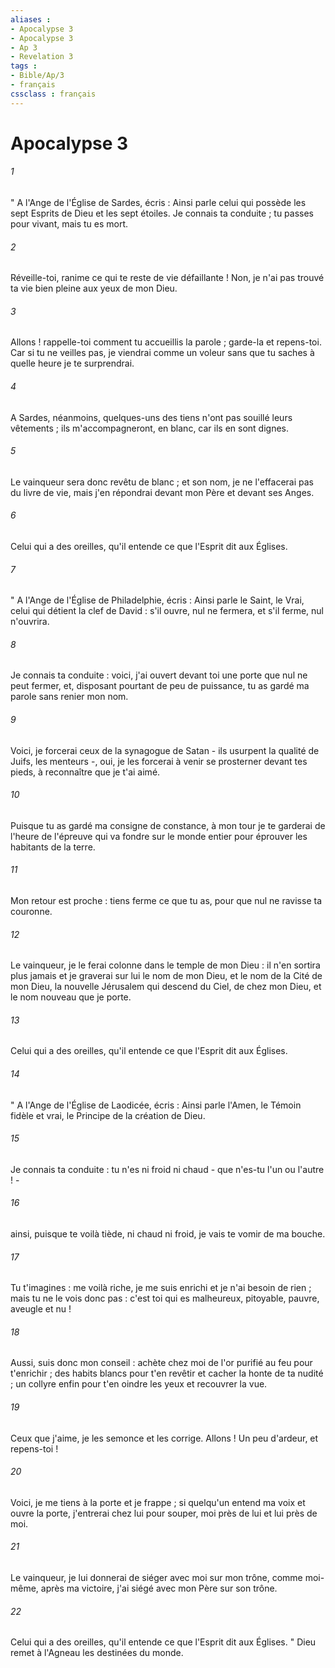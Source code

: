 ```yaml
---
aliases : 
- Apocalypse 3
- Apocalypse 3
- Ap 3
- Revelation 3
tags : 
- Bible/Ap/3
- français
cssclass : français
---
```


# Apocalypse 3

###### 1
" A l'Ange de l'Église de Sardes, écris : Ainsi parle celui qui possède les sept Esprits de Dieu et les sept étoiles. Je connais ta conduite ; tu passes pour vivant, mais tu es mort. 
###### 2
Réveille-toi, ranime ce qui te reste de vie défaillante ! Non, je n'ai pas trouvé ta vie bien pleine aux yeux de mon Dieu. 
###### 3
Allons ! rappelle-toi comment tu accueillis la parole ; garde-la et repens-toi. Car si tu ne veilles pas, je viendrai comme un voleur sans que tu saches à quelle heure je te surprendrai. 
###### 4
A Sardes, néanmoins, quelques-uns des tiens n'ont pas souillé leurs vêtements ; ils m'accompagneront, en blanc, car ils en sont dignes. 
###### 5
Le vainqueur sera donc revêtu de blanc ; et son nom, je ne l'effacerai pas du livre de vie, mais j'en répondrai devant mon Père et devant ses Anges. 
###### 6
Celui qui a des oreilles, qu'il entende ce que l'Esprit dit aux Églises. 
###### 7
" A l'Ange de l'Église de Philadelphie, écris : Ainsi parle le Saint, le Vrai, celui qui détient la clef de David : s'il ouvre, nul ne fermera, et s'il ferme, nul n'ouvrira. 
###### 8
Je connais ta conduite : voici, j'ai ouvert devant toi une porte que nul ne peut fermer, et, disposant pourtant de peu de puissance, tu as gardé ma parole sans renier mon nom. 
###### 9
Voici, je forcerai ceux de la synagogue de Satan - ils usurpent la qualité de Juifs, les menteurs -, oui, je les forcerai à venir se prosterner devant tes pieds, à reconnaître que je t'ai aimé. 
###### 10
Puisque tu as gardé ma consigne de constance, à mon tour je te garderai de l'heure de l'épreuve qui va fondre sur le monde entier pour éprouver les habitants de la terre. 
###### 11
Mon retour est proche : tiens ferme ce que tu as, pour que nul ne ravisse ta couronne. 
###### 12
Le vainqueur, je le ferai colonne dans le temple de mon Dieu : il n'en sortira plus jamais et je graverai sur lui le nom de mon Dieu, et le nom de la Cité de mon Dieu, la nouvelle Jérusalem qui descend du Ciel, de chez mon Dieu, et le nom nouveau que je porte. 
###### 13
Celui qui a des oreilles, qu'il entende ce que l'Esprit dit aux Églises. 
###### 14
" A l'Ange de l'Église de Laodicée, écris : Ainsi parle l'Amen, le Témoin fidèle et vrai, le Principe de la création de Dieu. 
###### 15
Je connais ta conduite : tu n'es ni froid ni chaud - que n'es-tu l'un ou l'autre ! - 
###### 16
ainsi, puisque te voilà tiède, ni chaud ni froid, je vais te vomir de ma bouche. 
###### 17
Tu t'imagines : me voilà riche, je me suis enrichi et je n'ai besoin de rien ; mais tu ne le vois donc pas : c'est toi qui es malheureux, pitoyable, pauvre, aveugle et nu ! 
###### 18
Aussi, suis donc mon conseil : achète chez moi de l'or purifié au feu pour t'enrichir ; des habits blancs pour t'en revêtir et cacher la honte de ta nudité ; un collyre enfin pour t'en oindre les yeux et recouvrer la vue. 
###### 19
Ceux que j'aime, je les semonce et les corrige. Allons ! Un peu d'ardeur, et repens-toi ! 
###### 20
Voici, je me tiens à la porte et je frappe ; si quelqu'un entend ma voix et ouvre la porte, j'entrerai chez lui pour souper, moi près de lui et lui près de moi. 
###### 21
Le vainqueur, je lui donnerai de siéger avec moi sur mon trône, comme moi-même, après ma victoire, j'ai siégé avec mon Père sur son trône. 
###### 22
Celui qui a des oreilles, qu'il entende ce que l'Esprit dit aux Églises. " Dieu remet à l'Agneau les destinées du monde. 
